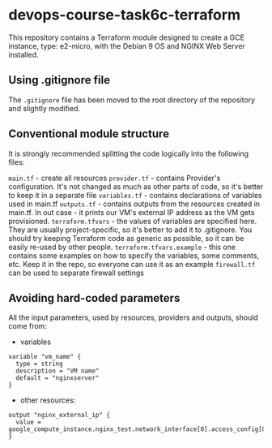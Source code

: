 # devops-course-task6c-terraform

This repository contains a Terraform module designed to create a GCE instance, type: e2-micro, with the Debian 9 OS and NGINX Web Server installed.

## Using .gitignore file
The `.gitignore` file has been moved to the root directory of the repository and slightly modified.

## Conventional module structure

It is strongly recommended splitting the code logically into the following files:

`main.tf` - create all resources
`provider.tf` - contains Provider's configuration. It's not changed as much as other parts of code, so it's better to keep it in a separate file
`variables.tf` - contains declarations of variables used in main.tf
`outputs.tf` - contains outputs from the resources created in main.tf. In out case - it prints our VM's external IP address as the VM gets provisioned.
`terraform.tfvars` - the values of variables are specified here. They are usually project-specific, so it's better to add it to .gitignore. You should try keeping Terraform code as generic as possible, so it can be easily re-used by other people.
`terraform.tfvars.example` - this one contains some examples on how to specify the variables, some comments, etc. Keep it in the repo, so everyone can use it as an example
`firewall.tf` can be used to separate firewall settings

## Avoiding hard-coded parameters
All the input parameters, used by resources, providers and outputs, should come from:

* variables
```
variable "vm_name" {
  type = string
  description = "VM name"
  default = "nginxserver"
}
```

* other resources:
```
output "nginx_external_ip" {
  value = google_compute_instance.nginx_test.network_interface[0].access_config[0].nat_ip
}
```